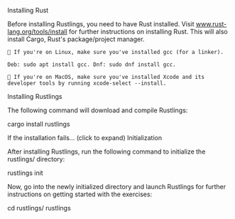 Installing Rust

Before installing Rustlings, you need to have Rust installed. Visit www.rust-lang.org/tools/install for further instructions on installing Rust. This will also install Cargo, Rust's package/project manager.

    🐧 If you're on Linux, make sure you've installed gcc (for a linker).

    Deb: sudo apt install gcc. Dnf: sudo dnf install gcc.

    🍎 If you're on MacOS, make sure you've installed Xcode and its developer tools by running xcode-select --install.

Installing Rustlings

The following command will download and compile Rustlings:

cargo install rustlings

If the installation fails… (click to expand)
Initialization

After installing Rustlings, run the following command to initialize the rustlings/ directory:

rustlings init

Now, go into the newly initialized directory and launch Rustlings for further instructions on getting started with the exercises:

cd rustlings/
rustlings
